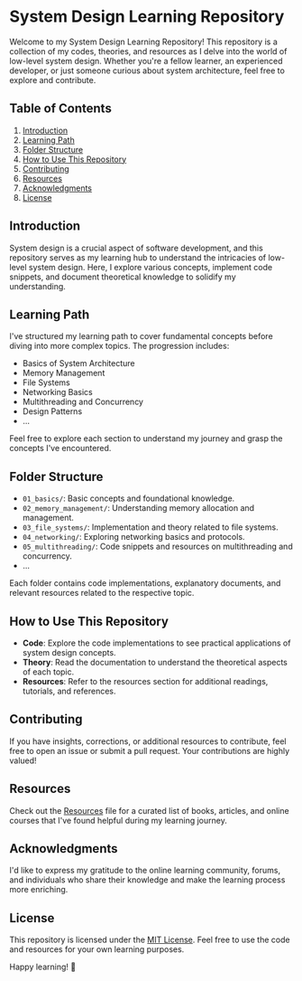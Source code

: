 # System Design Learning Repository

Welcome to my System Design Learning Repository! This repository is a collection of my codes, theories, and resources as I delve into the world of low-level system design. Whether you're a fellow learner, an experienced developer, or just someone curious about system architecture, feel free to explore and contribute.

## Table of Contents

1. [Introduction](#introduction)
2. [Learning Path](#learning-path)
3. [Folder Structure](#folder-structure)
4. [How to Use This Repository](#how-to-use-this-repository)
5. [Contributing](#contributing)
6. [Resources](#resources)
7. [Acknowledgments](#acknowledgments)
8. [License](#license)

## Introduction

System design is a crucial aspect of software development, and this repository serves as my learning hub to understand the intricacies of low-level system design. Here, I explore various concepts, implement code snippets, and document theoretical knowledge to solidify my understanding.

## Learning Path

I've structured my learning path to cover fundamental concepts before diving into more complex topics. The progression includes:

- Basics of System Architecture
- Memory Management
- File Systems
- Networking Basics
- Multithreading and Concurrency
- Design Patterns
- ...

Feel free to explore each section to understand my journey and grasp the concepts I've encountered.

## Folder Structure

- `01_basics/`: Basic concepts and foundational knowledge.
- `02_memory_management/`: Understanding memory allocation and management.
- `03_file_systems/`: Implementation and theory related to file systems.
- `04_networking/`: Exploring networking basics and protocols.
- `05_multithreading/`: Code snippets and resources on multithreading and concurrency.
- ...

Each folder contains code implementations, explanatory documents, and relevant resources related to the respective topic.

## How to Use This Repository

- **Code**: Explore the code implementations to see practical applications of system design concepts.
- **Theory**: Read the documentation to understand the theoretical aspects of each topic.
- **Resources**: Refer to the resources section for additional readings, tutorials, and references.

## Contributing

If you have insights, corrections, or additional resources to contribute, feel free to open an issue or submit a pull request. Your contributions are highly valued!

## Resources

Check out the [Resources](./resources.md) file for a curated list of books, articles, and online courses that I've found helpful during my learning journey.

## Acknowledgments

I'd like to express my gratitude to the online learning community, forums, and individuals who share their knowledge and make the learning process more enriching.

## License

This repository is licensed under the [MIT License](./LICENSE). Feel free to use the code and resources for your own learning purposes.

Happy learning! 🚀

